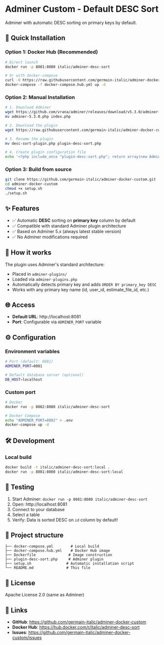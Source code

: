 # Adminer Custom - Default DESC Sort

Adminer with automatic DESC sorting on primary keys by default.

## 🚀 Quick Installation

### Option 1: Docker Hub (Recommended)

```bash
# Direct launch
docker run -p 8081:8080 italic/adminer-desc-sort

# Or with docker-compose
curl -O https://raw.githubusercontent.com/germain-italic/adminer-docker-custom/master/docker-compose.hub.yml
docker-compose -f docker-compose.hub.yml up -d
```

### Option 2: Manual Installation

```bash
# 1. Download Adminer
wget https://github.com/vrana/adminer/releases/download/v5.3.0/adminer-5.3.0.php
mv adminer-5.3.0.php index.php

# 2. Download the plugin
wget https://raw.githubusercontent.com/germain-italic/adminer-docker-custom/master/adminer-plugins/desc-sort-plugin.php

# 3. Rename the plugin
mv desc-sort-plugin.php plugin-desc-sort.php

# 4. Create plugin configuration file
echo '<?php include_once "plugin-desc-sort.php"; return array(new AdminerDescSort);' > adminer-plugins.php
```

### Option 3: Build from source

```bash
git clone https://github.com/germain-italic/adminer-docker-custom.git
cd adminer-docker-custom
chmod +x setup.sh
./setup.sh
```

## ✨ Features

- ✅ Automatic **DESC** sorting on **primary key** column by default
- ✅ Compatible with standard Adminer plugin architecture
- ✅ Based on Adminer 5.x (always latest stable version)
- ✅ No Adminer modifications required

## 🔧 How it works

The plugin uses Adminer's standard architecture:
- Placed in `adminer-plugins/`
- Loaded via `adminer-plugins.php`
- Automatically detects primary key and adds `ORDER BY primary_key DESC`
- Works with any primary key name (id, user_id, estimate_file_id, etc.)

## 🌐 Access

- **Default URL**: http://localhost:8081
- **Port**: Configurable via `ADMINER_PORT` variable

## ⚙️ Configuration

### Environment variables

```bash
# Port (default: 8081)
ADMINER_PORT=8081

# Default database server (optional)
DB_HOST=localhost
```

### Custom port

```bash
# Docker
docker run -p 8082:8080 italic/adminer-desc-sort

# Docker Compose
echo "ADMINER_PORT=8082" > .env
docker-compose up -d
```

## 🛠️ Development

### Local build

```bash
docker build -t italic/adminer-desc-sort:local .
docker run -p 8081:8080 italic/adminer-desc-sort:local
```

## 🧪 Testing

1. Start Adminer: `docker run -p 8081:8080 italic/adminer-desc-sort`
2. Open: http://localhost:8081
3. Connect to your database
4. Select a table
5. Verify: Data is sorted DESC on `id` column by default!

## 📁 Project structure

```
├── docker-compose.yml        # Local build
├── docker-compose.hub.yml    # Docker Hub image
├── Dockerfile               # Image construction
├── plugin-desc-sort.php     # Adminer plugin
├── setup.sh                # Automatic installation script
└── README.md               # This file
```

## 📄 License

Apache License 2.0 (same as Adminer)

## 🔗 Links

- **GitHub**: https://github.com/germain-italic/adminer-docker-custom
- **Docker Hub**: https://hub.docker.com/r/italic/adminer-desc-sort
- **Issues**: https://github.com/germain-italic/adminer-docker-custom/issues